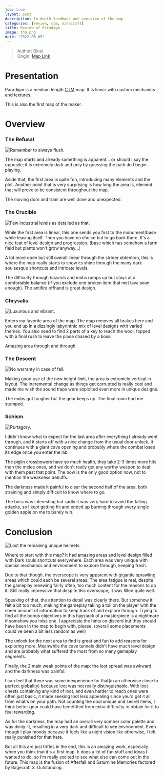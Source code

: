 ```yaml
---
toc: true
layout: post
description: In-depth feedback and overview of the map.
categories: [review, ctm, minecraft]
title: Review of Paradigm
image: thb.png
date: "2022-06-05"
---
```

>Author: Binsi  
Origin: [Map Link](https://www.mediafire.com/file/hvzxwoog0yxjzvp/Paradigm+-+CTM+By+Binsi.zip/file)

# Presentation

Paradigm is a medium length [CTM](/posts/ctm/) map. It is linear with custom mechanics and textures.

This is also the first map of the maker.

# Overview
### The Refusal

![Remember to always flush.](1)

The map starts and already something is apparent... or should I say the opposite; it is extremely dark and only by guessing the path do I begin playing.

Aside that, the first area is quite fun, introducing many elements and the plot. Another point that is very surprising is how long the area is, element that will prove to be consistent throughout the map.

The moving door and tram are well done and unexpected.

### The Crucible

![Few industrial levels as detailed as that.](2)

While the first area is linear, this one sends you first to the monument/base while teasing itself. Then you have no choice but to go back there.
It's a nice feat of level design and progression. (base which has somehow a farm field but plants won't grow anyway...)

A lot more open but still overall linear through the strider obtention, this is where the map really starts to show its shine through the many dark soulsesque shortcuts and intricate levels.

The difficulty through hazards and mobs ramps up but stays at a comfortable balance (if you exclude one broken item that met lava soon enough). The antifire offhand is great design.

### Chrysalis

![Luxurious and vibrant.](3)

Enters my favorite area of the map. The map removes all brakes here and you end up in a dizzingly labyrinthic mix of level designs with varied themes. You also need to find 2 parts of a key to reach the wool, topped with a final rush to leave the place chased by a boss.

Amazing area through and through.

### The Descent

![No warranty in case of fall.](4)

Making good use of the new height limit, the area is extremely vertical in layout. The incremental change as things get corrupted is really cool and made me wish the sound traps were exploited even more in unique designs.

The mobs got tougher but the gear keeps up. The final room had me stumped.

### Schism

![Purtagory.](5)

I didn't know what to expect for the last area after everything I already went through, and it starts off with a nice change from the usual door unlock. It continues with a giant cave opening and probably where the combat loses its edge once you enter the lab.

The piglin crossbowers have so much health, they take 2-3 times more hits than the melee ones, and we don't really get any worthy weapon to deal with them past that point. The bow is the only good option now, not to mention the weakness debuffs.

The darkness made it painful to clear the second half of the area, both straining and simply difficult to know where to go.

The boss was interesting but sadly it was very hard to avoid the falling attacks, so I kept getting hit and ended up burning through every single golden apple on me to barely win.

# Conclusion

![Lost the remaining unique helmets.](win)

Where to start with this map? It had amazing areas and level design filled with Dark souls shortcuts everywhere. Each area was very unique with special mechanics and environment to explore through, keeping fresh.

Due to that though, the overscope is very apparent with gigantic sprawling areas which could each be several areas. The area fatigue is real, despite the gameplay renewing fairly often, too much content for the reasons to do it. Still really impressive that despite this overscope, it was filled quite well.

Speaking of that, the attention to detail was clearly there. But somehow it felt a bit too much, making the gameplay taking a toll on the player with the sheer amount of information to keep track of and explore through. Trying to find all the bonus objectives in this haystack of a masterpiece is a nightmare if somehow you miss one. I appreciate the hints on discord but they should have been in the map to begin with, please. (overall some placements could've been a bit less random as well)

The unlock for the next area to find is great and fun to add reasons for exploring more. Meanwhile the cave tunnels didn't have much level design and are probably what suffered the most from so many gameplay segments.

Finally, the 2 main weak points of the map: the loot spread was awkward and the darkness was painful.

I can feel that there was some inexperience for that(in an otherwise close to perfect globality) because loot was not really distinguishable. With loot chests containing any kind of loot, and even harder to reach ones were often just basic, it made seeking loot less appealing since you'd get it all from what's on your path. Not counting the cool unique and secret items, I think better gear could have benefitted from extra difficulty to obtain for it to feel rewarding.

As for the darkness, the map had an overall very somber color palette and was dimly lit, resulting in a very dark and difficult to see environment. Even though I play moody because it feels like a night vision like otherwise, I felt really punished for that here.

But all this are just trifles in the end, this is an amazing work, especially when you think that it's a first map. It does a lot of fun stuff and ideas I wanted to do, so I'm really excited to see what else can come out in the future.
This map is the fusion of Afterfall and Saturnine Memories factored by Ragecraft 3. Outstanding.

<script src="https://utteranc.es/client.js"
        repo="orian34/travelogues"
        issue-term="title"
        label="Comment"
        theme="github-dark"
        crossorigin="anonymous"
        async>
</script>
